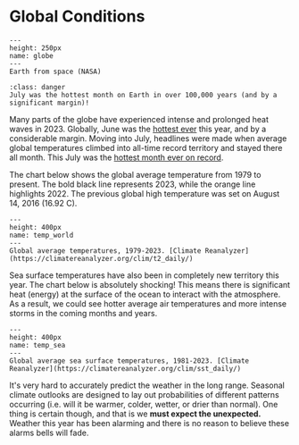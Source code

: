 # Global Conditions

```{figure} img/earth_nasa.jpg
---
height: 250px
name: globe
---
Earth from space (NASA)
```
```{admonition} **Off the Charts Heat** 
:class: danger
July was the hottest month on Earth in over 100,000 years (and by a significant margin)! 
```

Many parts of the globe have experienced intense and prolonged heat waves in 2023. Globally, June was the [hottest ever](https://www.noaa.gov/news/earth-just-had-its-hottest-june-on-record) this year, and by a considerable margin. Moving into July, headlines were made when average global temperatures climbed into all-time record territory and stayed there all month. This July was the [hottest month ever on record](https://public.wmo.int/en/media/press-release/july-2023-set-be-hottest-month-record). 

The chart below shows the global average temperature from 1979 to present. The bold black line represents 2023, while the orange line highlights 2022. The previous global high temperature was set on August 14, 2016 (16.92 C). 

```{figure} img/cfsr_world.png
---
height: 400px
name: temp_world
---
Global average temperatures, 1979-2023. [Climate Reanalyzer](https://climatereanalyzer.org/clim/t2_daily/)
```

Sea surface temperatures have also been in completely new territory this year. The chart below is absolutely shocking! This means there is significant heat (energy) at the surface of the ocean to interact with the atmosphere. As a result, we could see hotter average air temperatures and more intense storms in the coming months and years. 

```{figure} img/world_sst.png
---
height: 400px
name: temp_sea
---
Global average sea surface temperatures, 1981-2023. [Climate Reanalyzer](https://climatereanalyzer.org/clim/sst_daily/)
```

It's very hard to accurately predict the weather in the long range. Seasonal climate outlooks are designed to lay out probabilities of different patterns occurring (i.e. will it be warmer, colder, wetter, or drier than normal). One thing is certain though, and that is we **must expect the unexpected.** Weather this year has been alarming and there is no reason to believe these alarms bells will fade.  